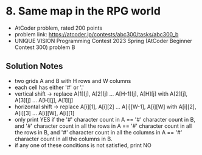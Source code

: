 # 8. Same map in the RPG world

* AtCoder problem, rated 200 points
* problem link: https://atcoder.jp/contests/abc300/tasks/abc300_b
* UNIQUE VISION Programming Contest 2023 Spring (AtCoder Beginner Contest 300) problem B

## Solution Notes

* two grids A and B with H rows and W columns
* each cell has either '#' or '.'
* vertical shift -> replace A[1][j], A[2][j] ... A[H-1][j], A[H][j] with A[2][j], A[3][j] ... A[H][j], A[1][j]
* horizontal shift -> replace A[i][1], A[i][2] ... A[i][W-1], A[i][W] with A[i][2], A[i][3] ... A[i][W], A[i][1]
* only print YES if the '#' character count in A == '#' character count in B, and '#' character count in all the rows in A == '#' character count in all the rows in B, and '#' character count in all the columns in A == '#' character count in all the columns in B.
* if any one of these conditions is not satisfied, print NO